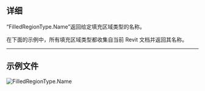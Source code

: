 ## 详细
“FilledRegionType.Name”返回给定填充区域类型的名称。

在下面的示例中，所有填充区域类型都收集自当前 Revit 文档并返回其名称。
___
## 示例文件

![FilledRegionType.Name](./Revit.Elements.FilledRegionType.Name_img.jpg)
